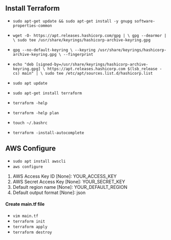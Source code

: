 ## Install Terraform 

* `sudo apt-get update && sudo apt-get install -y gnupg software-properties-common`
* `wget -O- https://apt.releases.hashicorp.com/gpg | \
gpg --dearmor | \
sudo tee /usr/share/keyrings/hashicorp-archive-keyring.gpg`

* `gpg --no-default-keyring \
--keyring /usr/share/keyrings/hashicorp-archive-keyring.gpg \
--fingerprint`
* `echo "deb [signed-by=/usr/share/keyrings/hashicorp-archive-keyring.gpg] \
https://apt.releases.hashicorp.com $(lsb_release -cs) main" | \
sudo tee /etc/apt/sources.list.d/hashicorp.list`
* `sudo apt update`
* `sudo apt-get install terraform`
* `terraform -help`
* `terraform -help plan`
* `touch ~/.bashrc`
* `terraform -install-autocomplete`

## AWS Configure

* `sudo apt install awscli`
* `aws configure`
1. AWS Access Key ID [None]: YOUR_ACCESS_KEY
2. AWS Secret Access Key [None]: YOUR_SECRET_KEY
3. Default region name [None]: YOUR_DEFAULT_REGION
4. Default output format [None]: json

#### Create main.tf file
* `vim main.tf`
* `terraform init`
* `terraform apply`
* `terraform destroy`
